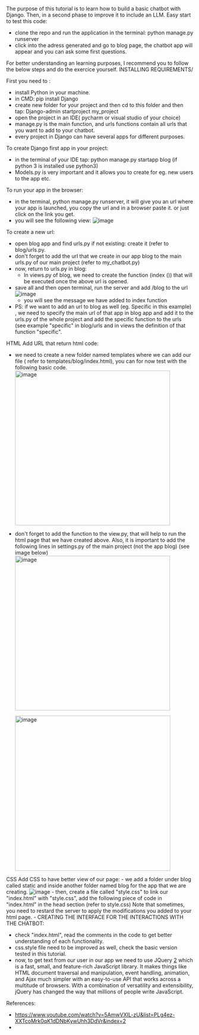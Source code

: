 The purpose of this tutorial is to learn how to build a basic chatbot with Django. Then, in a second phase to improve it to include an LLM.
Easy start to test this code:
- clone the repo and run the application in the terminal: python manage.py runserver
- click into the adress generated and go to blog page, the chatbot app will appear and you can ask some first questions.

For better understanding an learning purposes, I recommend you to follow the below steps and do the exercice yourself.
INSTALLING REQUIREMENTS/

First you need to :
- install Python in your machine.
- in CMD: pip install Django
- create new folder for your project and then cd to this folder and then tap: Django-admin startproject my_project
- open the project in an IDE( pycharm or visual studio of your choice)
- manage.py is the main function, and urls functions contain all urls that you want to add to your chatbot.
- every project in Django can have several apps for different purposes.

To create Django first app in your project:
- in the terminal of your IDE tap: python manage.py startapp blog  (if python 3 is installed use python3)
- Models.py is very important and it allows you to create for eg. new users to the app etc.

To run your app in the browser: 
- in the terminal, python manage.py runserver, it will give you an url where your app is launched, you copy the url and in a browser paste it. or just click on the link you get.
- you will see the following view:
  ![image](https://github.com/KDouibi/my_chatbot/assets/38917244/6ecbe4eb-059d-4e1d-bbee-d7a94626e2e1)
 
To create a new url: 
- open blog app and find urls.py if not existing: create it (refer to blog/urls.py.
- don't forget to add the url that we create in our app blog to the main urls.py of our main project (refer to my_chatbot.py)
- now, return to urls.py in blog:
  - In views.py of blog,  we need to create the function (index ()) that will be executed once the above url is opened.
- save all and then open terminal, run the server and add /blog to the url ![image](https://github.com/KDouibi/my_chatbot/assets/38917244/8bd0d407-83c5-4687-a833-30abd320c2d3)
  - you will see the message we have added to index function
- PS: if we want to add an url to blog as well (eg. Specific in this example) , we need to specify the main url of that app in blog app and add it to the urls.py of the whole project and add the specific function to the urls (see example "specific" in blog/urls and in views the definition of that function "specific".
  
HTML
  Add URL that return html code:
  - we need to create a new folder named templates where we can add our file ( refer to templates/blog/index.html), you can for now test with the following basic code.
      <img width="417" alt="image" src="https://github.com/KDouibi/my_chatbot/assets/38917244/fb72c9e0-9c63-48c7-87ef-3c241f30130f">

  - don't forget to add the function to the view.py, that will help to run the html page that we have created above. Also, it is important to add the following lines in settings.py of the main project (not the app blog) (see image below)
      <img width="417" alt="image" src="https://github.com/KDouibi/my_chatbot/assets/38917244/a9033211-4c09-45e2-9a5c-98d05eecb11c">
      
      <img width="418" alt="image" src="https://github.com/KDouibi/my_chatbot/assets/38917244/87e92b3b-2f71-4d98-bd0d-cc320ec31c39">
CSS
  Add CSS to have better view of our page:
    - we add a folder under blog called static and inside another folder named blog for the app that we are creating.
      ![image](https://github.com/KDouibi/my_chatbot/assets/38917244/e0c4db40-3c3e-4d0b-a306-9c4da8ea6f9b)
    - then, create a file called "style.css" to link our "index.html" with "style.css", add the following piece of code in "index.html" in the head section (refer to style.css)
  Note that sometimes, you need to restard the server to apply the modifications you added to your html page.
    - 
CREATING THE INTERFACE FOR THE INTERACTIONS WITH THE CHATBOT:
-  check "index.html", read the comments in the code to get better understanding of each functionality.
-  css.style file need to be improved as well, check the basic version tested in this tutorial.
- now, to get text from our user in our app we need to use JQuery [2] which is a fast, small, and feature-rich JavaScript library. It makes things like HTML document traversal and manipulation, event handling, animation, and Ajax much simpler with an easy-to-use API that works across a multitude of browsers. With a combination of versatility and extensibility, jQuery has changed the way that millions of people write JavaScript.



  
 


References:
- https://www.youtube.com/watch?v=5AmwVXIL-zU&list=PLg4ez-XXTcoMrk0qK1dDNbKywUhh3DdVr&index=2
- [2]: https://jquery.com/
